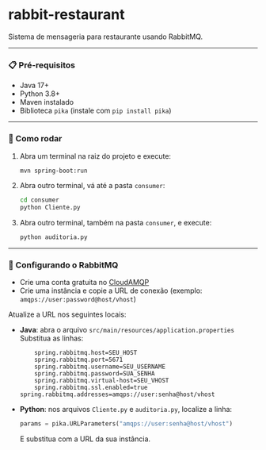 # rabbit-restaurant

Sistema de mensageria para restaurante usando RabbitMQ.

---

### 📋 Pré-requisitos

- Java 17+
- Python 3.8+
- Maven instalado
- Biblioteca `pika` (instale com `pip install pika`)

---

### 🚀 Como rodar

1. Abra um terminal na raiz do projeto e execute:
   ```bash
   mvn spring-boot:run
   ```

2. Abra outro terminal, vá até a pasta `consumer`:
   ```bash
   cd consumer
   python Cliente.py
   ```

3. Abra outro terminal, também na pasta `consumer`, e execute:
   ```bash
   python auditoria.py
   ```

---

### 🔐 Configurando o RabbitMQ

- Crie uma conta gratuita no [CloudAMQP](https://www.cloudamqp.com/)
- Crie uma instância e copie a URL de conexão (exemplo: `amqps://user:password@host/vhost`)

Atualize a URL nos seguintes locais:

- **Java**: abra o arquivo `src/main/resources/application.properties`  
  Substitua as linhas:
  ```properties
      spring.rabbitmq.host=SEU_HOST
      spring.rabbitmq.port=5671
      spring.rabbitmq.username=SEU_USERNAME
      spring.rabbitmq.password=SUA_SENHA
      spring.rabbitmq.virtual-host=SEU_VHOST
      spring.rabbitmq.ssl.enabled=true spring.rabbitmq.addresses=amqps://user:senha@host/vhost
  ```



- **Python**: nos arquivos `Cliente.py` e `auditoria.py`, localize a linha:
  ```python
  params = pika.URLParameters("amqps://user:senha@host/vhost")
  ```
  E substitua com a URL da sua instância.
